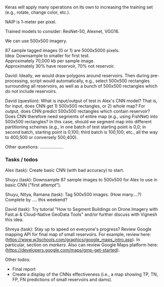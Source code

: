 Keras will apply many operations on its own to increasing the training set (e.g., rotate, change color, etc.).

NAIP is 1-meter per pixel.

Trained models to consider: ResNet-50, Alexnet, VGG16.

We can use 500x500 imagery.

87 sample tagged images (0 or 1) are 5000x5000 pixels.  
Idea: Downsample to smaller for first test.  
Approximately 70,000 kb per sample image.  
Approximately 30% have reservoir, 70% not reservoir.

David: Ideally, we would draw polygons around reservoirs. Then during pre-processing, script would automatically, e.g., select 500x500 rectangles surrounding all reservoirs, as well as a bunch of 500x500 rectangles which do not include reservoirs.

David (question): What is input/output of test in Alex's CNN model? That is, for input, does CNN get 1) 500x500 rectangles, or 2) whole map? For output, does CNN predict 500x500 rectangles which contain reservoir? Does CNN therefore need segments of entire map (e.g., using FishNet) into 500x500 rectangles? In this case, should we segment map into different partitioning schemes (e.g., in one batch of test starting point is 0,0; in second batch, starting point is 0,100; third batch is 100,100; etc., all the way to 400,500 or conversely 500,400).

Other questions: ...................

### Tasks / todos
Alex (task): Create basic CNN (with bad accuracy) to start.

Shuyu (task): Downsample 87 sample images to 500x500 for Alex to use in basic CNN ("first attempt").

Shuyu, Nitya, Ramana (task): Tag 500x500 images. (How many....?) Complete by .... this weekend?

David (task): Try tutorial "How to Segment Buildings on Drone Imagery with Fast.ai & Cloud-Native GeoData Tools" and/or further discuss with Vignesh this idea.

Shreya (task): Stay up to speed on everyone's progress? Review Google mapping API for final map of small reservoirs. For example, review here: (https://www.w3schools.com/graphics/google_maps_intro.asp). In particular, section on *markers*. Also can review Google Maps platform here: (https://developers.google.com/maps/gmp-get-started).

Other todos:
* Final report
* Create a display of the CNNs effectiveness (i.e., a map showing TP, TN, FP, FN predictions of small reservoirs and dams).
